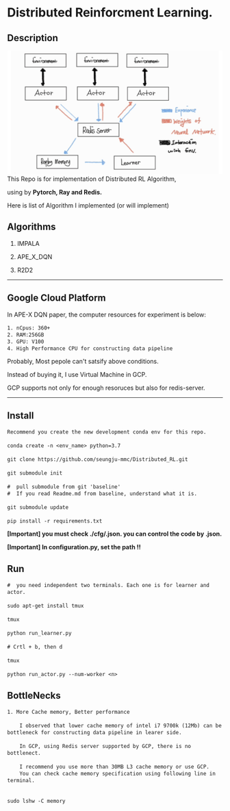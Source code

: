 # Distributed Reinforcment Learning.

## Description

![](./docs/show.png)
This Repo is for implementation of Distributed RL Algorithm,

using by **Pytorch, Ray and Redis.**

Here is list of Algorithm I implemented (or will implement)

## Algorithms

1. IMPALA

2. APE_X_DQN

3. R2D2

---------------------------
## Google Cloud Platform

In APE-X DQN paper, the computer resources for experiment is below:

    1. nCpus: 360+
    2. RAM:256GB
    3. GPU: V100
    4. High Performance CPU for constructing data pipeline

Probably, Most pepole can't satsify above conditions.

Instead of buying it, I use Virtual Machine in GCP.

GCP supports not only for enough resoruces but also for redis-server.

-------------------------------


## Install

    Recommend you create the new development conda env for this repo.

    conda create -n <env_name> python=3.7

    git clone https://github.com/seungju-mmc/Distributed_RL.git

    git submodule init

    #  pull submodule from git 'baseline'
    #  If you read Readme.md from baseline, understand what it is.

    git submodule update
    
    pip install -r requirements.txt


**[Important] you must check ./cfg/<algorithm>.json. you can control the code by .json.**

**[Important] In configuration.py,  set the path !!**


 ## Run

    #  you need independent two terminals. Each one is for learner and actor.

    sudo apt-get install tmux

    tmux

    python run_learner.py

    # Crtl + b, then d

    tmux

    python run_actor.py --num-worker <n>


## BottleNecks

    1. More Cache memory, Better performance

        I observed that lower cache memory of intel i7 9700k (12Mb) can be bottleneck for constructing data pipeline in learer side.

        In GCP, using Redis server supported by GCP, there is no bottlenect. 

        I recommend you use more than 30MB L3 cache memory or use GCP.
        You can check cache memory specification using following line in terminal.

    
    sudo lshw -C memory